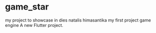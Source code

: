 # game_star
my project to showcase in dies natalis himasantika
my first project game engine
A new Flutter project.
